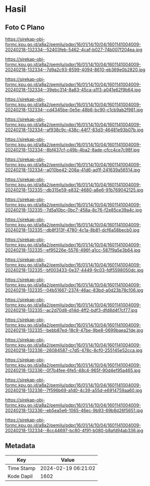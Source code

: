 # Hasil

## Foto C Plano

https://sirekap-obj-formc.kpu.go.id/a8a2/pemilu/pdpr/16/01/14/10/04/1601141004009-20240218-132334--52403feb-5462-4caf-b027-74b007f204ea.jpg

https://sirekap-obj-formc.kpu.go.id/a8a2/pemilu/pdpr/16/01/14/10/04/1601141004009-20240218-132334--7d9a2c93-8599-4094-8610-eb369e0b2820.jpg

https://sirekap-obj-formc.kpu.go.id/a8a2/pemilu/pdpr/16/01/14/10/04/1601141004009-20240218-132334--39ebc314-8a83-45ca-a1f3-a041e62f9b64.jpg

https://sirekap-obj-formc.kpu.go.id/a8a2/pemilu/pdpr/16/01/14/10/04/1601141004009-20240218-132334--cd4345be-0e5e-48b6-bc90-c1cb9ab2f981.jpg

https://sirekap-obj-formc.kpu.go.id/a8a2/pemilu/pdpr/16/01/14/10/04/1601141004009-20240218-132334--af938c9c-438c-44f7-83d3-46481e93b07b.jpg

https://sirekap-obj-formc.kpu.go.id/a8a2/pemilu/pdpr/16/01/14/10/04/1601141004009-20240218-132334--8bf437cf-c49b-4ba2-8ade-cfcc4ce7c98f.jpg

https://sirekap-obj-formc.kpu.go.id/a8a2/pemilu/pdpr/16/01/14/10/04/1601141004009-20240218-132334--a010be42-208a-41d6-ad1f-241639a56514.jpg

https://sirekap-obj-formc.kpu.go.id/a8a2/pemilu/pdpr/16/01/14/10/04/1601141004009-20240218-132335--db315e59-e832-4680-a8e6-91b769042125.jpg

https://sirekap-obj-formc.kpu.go.id/a8a2/pemilu/pdpr/16/01/14/10/04/1601141004009-20240218-132335--7d5a10bc-0bc7-458a-8c76-f2e85ce39a4c.jpg

https://sirekap-obj-formc.kpu.go.id/a8a2/pemilu/pdpr/16/01/14/10/04/1601141004009-20240218-132335--db8f313f-4780-4c1a-8b81-dcf6a58becb0.jpg

https://sirekap-obj-formc.kpu.go.id/a8a2/pemilu/pdpr/16/01/14/10/04/1601141004009-20240218-132335--ef95226e-5576-496f-a1cc-587f9a5e3b64.jpg

https://sirekap-obj-formc.kpu.go.id/a8a2/pemilu/pdpr/16/01/14/10/04/1601141004009-20240218-132335--bf003433-0e37-4449-9c03-fdf5598050dc.jpg

https://sirekap-obj-formc.kpu.go.id/a8a2/pemilu/pdpr/16/01/14/10/04/1601141004009-20240218-132335--04b51667-2374-46ac-83bd-a0d23b78c106.jpg

https://sirekap-obj-formc.kpu.go.id/a8a2/pemilu/pdpr/16/01/14/10/04/1601141004009-20240218-132335--ac2d70d8-d14d-4ff2-bdf3-dfd8d4f7cf77.jpg

https://sirekap-obj-formc.kpu.go.id/a8a2/pemilu/pdpr/16/01/14/10/04/1601141004009-20240218-132335--bebb87ed-18c9-47be-9be8-0699baea21de.jpg

https://sirekap-obj-formc.kpu.go.id/a8a2/pemilu/pdpr/16/01/14/10/04/1601141004009-20240218-132336--26084587-c7d5-478c-8cf0-255145e52cca.jpg

https://sirekap-obj-formc.kpu.go.id/a8a2/pemilu/pdpr/16/01/14/10/04/1601141004009-20240218-132336--0f7b4fee-6fe5-48c4-965f-90d4ef95a465.jpg

https://sirekap-obj-formc.kpu.go.id/a8a2/pemilu/pdpr/16/01/14/10/04/1601141004009-20240218-132336--7f596b69-a1d0-4c39-a55d-e6914759aa60.jpg

https://sirekap-obj-formc.kpu.go.id/a8a2/pemilu/pdpr/16/01/14/10/04/1601141004009-20240218-132336--eb5ea5e6-1065-46ec-9b93-69b8d26f5651.jpg

https://sirekap-obj-formc.kpu.go.id/a8a2/pemilu/pdpr/16/01/14/10/04/1601141004009-20240218-132334--8cc44697-bc80-4f91-b080-b8afd94ab336.jpg


## Metadata

| Key        | Value               |
| ---------- | ------------------- |
| Time Stamp | 2024-02-19 06:21:02 |
| Kode Dapil | 1602                |



